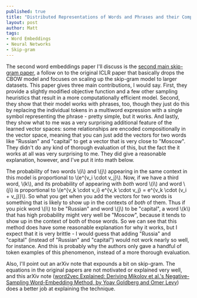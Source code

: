 ```yaml
---
published: true
title: "Distributed Representations of Words and Phrases and their Compositionality; Tomas Mikolov, Kai Chen, Greg Corrado, Jeffrey Dean; NIPS 2013"
layout: post
author: Matt
tags:
- Word Embeddings
- Neural Networks
- Skip-gram
---
```


The second word embeddings paper I'll discuss is the [second main skip-gram
paper](http://papers.nips.cc/paper/5021-distributed-representations-of-words-and-phrases-and-their-compositionality.pdf),
a follow on to the original ICLR paper that basically drops the CBOW model and focuses on scaling
up the skip-gram model to larger datasets.  This paper gives three main contributions, I would say.
First, they provide a slightly modified objective function and a few other sampling heuristics that
result in a more computationally efficient model.  Second, they show that their model works with
phrases, too, though they just do this by replacing the individual tokens in a multiword expression
with a single symbol representing the phrase - pretty simple, but it works.  And lastly, they show
what to me was a very surprising additional feature of the learned vector spaces: some
relationships are encoded compositionally in the vector space, meaning that you can just add the
vectors for two words like "Russian" and "capital" to get a vector that is very close to "Moscow".
They didn't do any kind of thorough evaluation of this, but the fact the it works at all was very
surprising to me.  They did give a reasonable explanation, however, and I've put it into math
below.

The probability of two words \\(i\\) and \\(j\\) appearing in the same context in this model is
proportional to \\(e^{v\_i \cdot v\_j}\\).  Now, if we have a third word, \\(k\\), and its
probability of appearing with _both_ word \\(i\\) and word \\(j\\) is proportional to \\(e^{v\_k
\cdot v\_i} e^{v\_k \cdot v\_j} = e^{v\_k \cdot (v\_i + v\_j)}\\).  So what you get when you add
the vectors for two words is something that is likely to show up in the contexts of _both_ of them.
Thus if you pick word \\(i\\) to be "Russian" and word \\(j\\) to be "capital", a word \\(k\\) that
has high probability might very well be "Moscow", because it tends to show up in the context of
both of those words.  So we can see that this method does have some reasonable explanation for why
it works, but I expect that it is very brittle - I would guess that adding "Russia" and "capital"
(instead of "Russian" and "capital") would not work nearly so well, for instance.  And this is
probably why the authors only gave a handful of token examples of this phenomenon, instead of a
more thorough evaluation.

Also, I'll point out an arXiv note that expounds a bit on skip-gram.  The equations in the original
papers are not motivated or explained very well, and this arXiv note ([word2vec Explained: Deriving
Mikolov et al.'s Negative-Sampling Word-Embedding Method, by Yoav Goldberg and Omer
Levy](http://arxiv.org/abs/1402.3722)) does a better job at explaining the technique.

